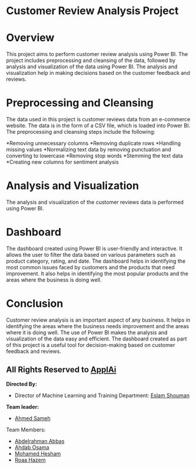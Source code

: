 # Customer Review Analysis Project
# Overview
This project aims to perform customer review analysis using Power BI. The project includes preprocessing and cleansing of the data, followed by analysis and visualization of the data using Power BI. The analysis and visualization help in making decisions based on the customer feedback and reviews.

# Preprocessing and Cleansing
The data used in this project is customer reviews data from an e-commerce website. The data is in the form of a CSV file, which is loaded into Power BI. The preprocessing and cleansing steps include the following:

*Removing unnecessary columns
*Removing duplicate rows
*Handling missing values
*Normalizing text data by removing punctuation and converting to lowercase
*Removing stop words
*Stemming the text data
*Creating new columns for sentiment analysis
# Analysis and Visualization
The analysis and visualization of the customer reviews data is performed using Power BI.


# Dashboard
The dashboard created using Power BI is user-friendly and interactive. It allows the user to filter the data based on various parameters such as product category, rating, and date. The dashboard helps in identifying the most common issues faced by customers and the products that need improvement. It also helps in identifying the most popular products and the areas where the business is doing well.


# Conclusion
Customer review analysis is an important aspect of any business. It helps in identifying the areas where the business needs improvement and the areas where it is doing well. The use of Power BI makes the analysis and visualization of the data easy and efficient. The dashboard created as part of this project is a useful tool for decision-making based on customer feedback and reviews.


## All Rights Reserved to [ApplAi](https://www.linkedin.com/company/applaiasu/mycompany/)


**Directed By:**
- Director of Machine Learning and Training Department: [Eslam Shouman](https://www.linkedin.com/in/eslam-shouman-0958091b4/)

**Team leader:**

* [Ahmed Sameh](https://www.linkedin.com/in/ahmedsamehahmed)


Team Members:
* [Abdelrahman Abbas](http://www.linkedin.com/in/abdelrahman-abbas-6814a91b4)
* [Ahdab Osama](https://www.linkedin.com/in/ah-dab-14b72a259)
* [Mohamed Hesham](https://www.linkedin.com/in/mohamed-hesham-nour)
* [Roaa Hazem](https://www.linkedin.com/in/roaa-ismail-89811525b)


